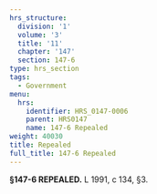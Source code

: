 ```yaml
---
hrs_structure:
  division: '1'
  volume: '3'
  title: '11'
  chapter: '147'
  section: 147-6
type: hrs_section
tags:
  - Government
menu:
  hrs:
    identifier: HRS_0147-0006
    parent: HRS0147
    name: 147-6 Repealed
weight: 40030
title: Repealed
full_title: 147-6 Repealed
---
```

**§147-6 REPEALED.** L 1991, c 134, §3.